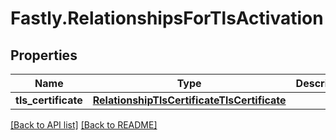 # Fastly.RelationshipsForTlsActivation

## Properties

Name | Type | Description | Notes
------------ | ------------- | ------------- | -------------
**tls_certificate** | [**RelationshipTlsCertificateTlsCertificate**](RelationshipTlsCertificateTlsCertificate.md) |  | [optional] 


[[Back to API list]](../../README.md#endpoints) [[Back to README]](../../README.md)
